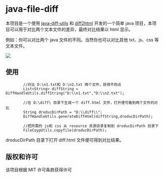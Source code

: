# java-file-diff

本项目是一个使用 [java-diff-utils](https://github.com/java-diff-utils/java-diff-utils) 和 [diff2html](https://github.com/rtfpessoa/diff2html)
 开发的一个简单 java 项目，本项目可以用于对比两个文本文件的差异，最终对比结果以 html 显示。

例如：你可以对比两个 java 文件的不同。当然你也可以对比其他 txt、js、css 等文本文件。


<img src="https://img.shields.io/badge/Language-Java-orange.svg">


## 使用
```
		//对比 D:\n1.txt和 D:\n2.txt 两个文件，获得不同点
        List<String> diffString = DiffHandleUtils.diffString("D:\\n1.txt","D:\\n2.txt");

        //在 D:\diff\ 目录下生成一个 diff.html 文件，打开便可看到两个文件的对比
        String droducDirPath = "D:\\diff\\";
        DiffHandleUtils.generateDiffHtml(diffString,droducDirPath);

        //把所需的 js和 css 从 resource 资源目录复制到 droducDirPath 目录下
        FileCoypUtils.copyfile(droducDirPath);
```

 droducDirPath 目录下打开 diff.html 文件便可得到对比结果。


## 版权和许可
该项目根据 MIT 许可条款获得许可

